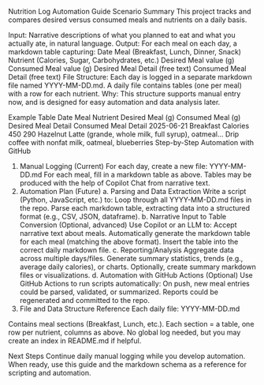 Nutrition Log Automation Guide
Scenario Summary
This project tracks and compares desired versus consumed meals and nutrients on a daily basis.

Input: Narrative descriptions of what you planned to eat and what you actually ate, in natural language.
Output: For each meal on each day, a markdown table capturing:
Date
Meal (Breakfast, Lunch, Dinner, Snack)
Nutrient (Calories, Sugar, Carbohydrates, etc.)
Desired Meal value (g)
Consumed Meal value (g)
Desired Meal Detail (free text)
Consumed Meal Detail (free text)
File Structure: Each day is logged in a separate markdown file named YYYY-MM-DD.md.
A daily file contains tables (one per meal) with a row for each nutrient.
Why:
This structure supports manual entry now, and is designed for easy automation and data analysis later.

Example Table
Date	Meal	Nutrient	Desired Meal (g)	Consumed Meal (g)	Desired Meal Detail	Consumed Meal Detail
2025-06-21	Breakfast	Calories	450	290	Hazelnut Latte (grande, whole milk, full syrup), oatmeal...	Drip coffee with nonfat milk, oatmeal, blueberries
Step-by-Step Automation with GitHub
1. Manual Logging (Current)
For each day, create a new file: YYYY-MM-DD.md
For each meal, fill in a markdown table as above.
Tables may be produced with the help of Copilot Chat from narrative text.
2. Automation Plan (Future)
a. Parsing and Data Extraction
Write a script (Python, JavaScript, etc.) to:
Loop through all YYYY-MM-DD.md files in the repo.
Parse each markdown table, extracting data into a structured format (e.g., CSV, JSON, dataframe).
b. Narrative Input to Table Conversion
(Optional, advanced) Use Copilot or an LLM to:
Accept narrative text about meals.
Automatically generate the markdown table for each meal (matching the above format).
Insert the table into the correct daily markdown file.
c. Reporting/Analysis
Aggregate data across multiple days/files.
Generate summary statistics, trends (e.g., average daily calories), or charts.
Optionally, create summary markdown files or visualizations.
d. Automation with GitHub Actions (Optional)
Use GitHub Actions to run scripts automatically:
On push, new meal entries could be parsed, validated, or summarized.
Reports could be regenerated and committed to the repo.
3. File and Data Structure Reference
Each daily file: YYYY-MM-DD.md

Contains meal sections (Breakfast, Lunch, etc.).
Each section = a table, one row per nutrient, columns as above.
No global log needed, but you may create an index in README.md if helpful.

Next Steps
Continue daily manual logging while you develop automation.
When ready, use this guide and the markdown schema as a reference for scripting and automation.
